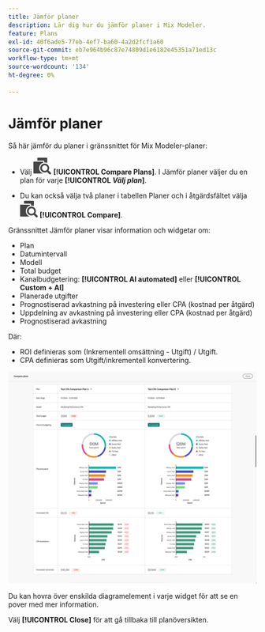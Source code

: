 ```yaml
---
title: Jämför planer
description: Lär dig hur du jämför planer i Mix Modeler.
feature: Plans
exl-id: 40f6ade5-77eb-4ef7-ba60-4a2d2fcf1a60
source-git-commit: eb7e964b96c87e74809d1e6182e45351a71ed13c
workflow-type: tm+mt
source-wordcount: '134'
ht-degree: 0%

---
```


# Jämför planer

Så här jämför du planer i gränssnittet för Mix Modeler-planer:

* Välj ![Jämför](../assets/icons/Compare.svg) **[!UICONTROL Compare Plans]**. I Jämför planer väljer du en plan för varje **[!UICONTROL _Välj plan_]**.

* Du kan också välja två planer i tabellen Planer och i åtgärdsfältet välja ![Jämför](../assets/icons/Compare.svg) **[!UICONTROL Compare]**.

Gränssnittet Jämför planer visar information och widgetar om:

* Plan
* Datumintervall
* Modell
* Total budget
* Kanalbudgetering: **[!UICONTROL AI automated]** eller **[!UICONTROL Custom + AI]**
* Planerade utgifter
* Prognostiserad avkastning på investering eller CPA (kostnad per åtgärd)
* Uppdelning av avkastning på investering eller CPA (kostnad per åtgärd)
* Prognostiserad avkastning

Där:

* ROI definieras som (Inkrementell omsättning - Utgift) / Utgift.
* CPA definieras som Utgift/inkrementell konvertering.


![Jämför planer](../assets/compare-plans.png)

Du kan hovra över enskilda diagramelement i varje widget för att se en pover med mer information.

Välj **[!UICONTROL Close]** för att gå tillbaka till planöversikten.

